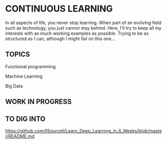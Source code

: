 # CONTINUOUS LEARNING
In all aspects of life, you never stop learning. When part of an evolving field such as technology, you just cannot stay behind. Here, I'll try to keep all my interests with as much working examples as possible. Trying to be as structured as I can, although I might fail on this one...

## TOPICS

Functional programming

Machine Learning

Big Data


## WORK IN PROGRESS

## TO DIG INTO

https://github.com/llSourcell/Learn_Deep_Learning_in_6_Weeks/blob/master/README.md
